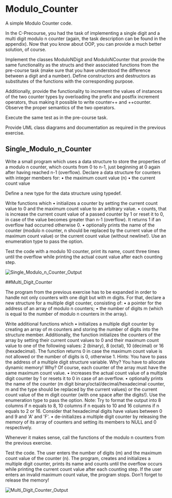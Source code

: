 # Modulo_Counter

A simple Modulo Counter code.

In the C-Precourse, you had the task of implementing a single digit and a multi digit modulo n counter (again, the task description can be found in the appendix). Now that you know about OOP, you can provide a much better solution, of course.

Implement the classes ModuloNDigit and ModuloNCounter that provide the same functionality as the structs and their associated functions from the pre-course task (make sure that you have understood the difference between a digit and a number). Define constructors and destructors as substitutes of the functions with the corresponding purpose.

Additionally, provide the functionality to increment the values of instances of the two counter types by overloading the prefix and postfix increment operators, thus making it possible to write counter++ and ++counter. Observe the proper semantics of the two operators.

Execute the same test as in the pre-course task.

Provide UML class diagrams and documentation as required in the previous exercise.

## Single_Modulo_n_Counter

Write a small program which uses a data structure to store the properties of a modulo n counter, which counts from 0 to n-1, just beginning at 0 again after having reached n-1 (overflow). Declare a data structure for counters with integer members for:
	• the maximum count value (n)
	• the current count value

Define a new type for the data structure using typedef.

Write functions which
	• initializes a counter by setting the current count value to 0 and the maximum count value to an arbitrary value.
	• counts, that is increase the current count value of a passed counter by 1 or reset it to 0, in case of the value becomes greater than n-1 (overflow). It returns 1 if an    	overflow had occurred otherwise 0.
	• optionally prints the name of the counter (modulo n counter, n should be replaced by the current value of the maximum count value) or the current count value (without newline!). Use an enumeration type to pass the option.

Test the code with a modulo 10 counter, print its name, count three times until the overflow while printing the actual count value after each counting step.

![Single_Modulo_n_Counter_Output](https://github.com/GirishTabaraddi/Modulo_Counter/blob/feature/apt-assignment-1-modulo-counter-commit-to-github/Single_Modulo_n_Counter_Output.png)

##Multi_Digit_Counter

The program from the previous exercise has to be expanded in order to handle not only counters with one digit but with m digits. For that, declare a new structure for a multiple digit counter, consisting of:
	• a pointer for the address of an array of modulo n counters;
	• the number of digits m (which is equal to the number of modulo n counters in the array).

Write additional functions which
	• initializes a multiple digit counter by creating an array of m counters and storing the number of digits into the structure member. Additionally, the function initializes the counters of the array by setting their current count values to 0 and their maximum count value to one of the following values: 2 (binary), 8 (octal), 10 (decimal) or 16 (hexadecimal). The function returns 0 in case the maximum count value is not allowed or the number of digits is 0, otherwise 1. Hints: You have to pass the address of a multiple digit structure variable. Why? You have to allocate dynamic memory! Why? Of course, each counter of the array must have the same maximum count value.
	• increases the actual count value of a multiple digit counter by 1 or resets it to 0 in case of an overflow.
	• optionally prints the name of the counter (m digit binary/octal/decimal/hexadecimal counter, m and the type should be replaced by the current values) or the current count value of the m digit counter (with one space after the digits!). Use the enumeration type to pass the option. Note: Try to format the output into 8 columns if n equals to 8, 10 columns if n equals to 10 and 16 columns if n equals to 2 or 16. Consider that hexadecimal digits have values between 0 and 9 and 'A' and 'F'.
	• de-initializes a multiple digit counter by releasing the memory of its array of counters and setting its members to NULL and 0 respectively.

Whenever it makes sense, call the functions of the modulo n counters from the previous exercise.

Test the code. The user enters the number of digits (m) and the maximum count value of the counter (n). The program, creates and initializes a multiple digit counter, prints its name and counts until the overflow occurs while printing the current count value after each counting step. If the user enters an invalid maximum count value, the program stops. Don’t forget to release the memory!

![Multi_Digit_Counter_Output](https://github.com/GirishTabaraddi/Modulo_Counter/blob/feature/apt-assignment-1-modulo-counter-commit-to-github/Multi_Digit_Counter_Output.png)
